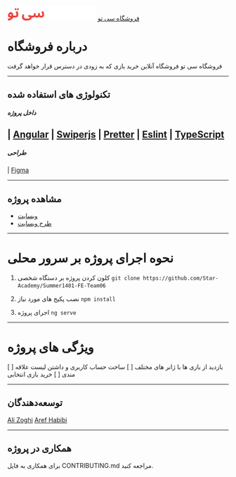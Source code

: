 
![See-to](src/assets/images/logo.png)
[فروشگاه سی تو](https://star-academy.github.io/Summer1401-FE-Team06/)


# درباره فروشگاه
فروشگاه سی تو فروشگاه آنلاین خرید بازی که به زودی در دسترس قرار خواهد گرفت

---

 
## تکنولوژی های استفاده شده
##### داخل پروژه
| [Angular](https://angular.io/guide/npm-packages/)
| [Swiperjs](https://swiperjs.com/) 
| [Pretter](https://prettier.io/)
| [Eslint](https://eslint.org/)
| [TypeScript](https://www.typescriptlang.org/)
---
##### طراحی
| [Figma](http://figma.com/)

---

 
## مشاهده پروژه
- [وبسایت](https://star-academy.github.io/Summer1401-FE-Team0)
- [طرح وبسایت](https://www.figma.com/file/PN5XaxWxzlb1gwGGu5CtiU/Intern-code-star-1401?node-id=0%3A1)


---

# نحوه اجرای پروژه بر سرور محلی
1. کلون کردن پروژه بر دستگاه شخصی
`git clone https://github.com/Star-Academy/Summer1401-FE-Team06`

1. نصب پکیج های مورد نیاز
`npm install`

1. اجرای پروژه 
`ng serve`

---

# ویژگی های پروژه 
[ ] بازدید از بازی ها با ژانر های مختلف
[ ] ساخت حساب کاربری و داشتن لیست علاقه مندی
[ ] خرید بازی انتخابی


---

## توسعه‌دهندگان

[Ali Zoghi](https://github.com/AliZoghi2)
[Aref Habibi](https://github.com/arefhbbi)

---


## همکاری در پروژه
برای همکاری به فایل CONTRIBUTING.md مراجعه کنید.
